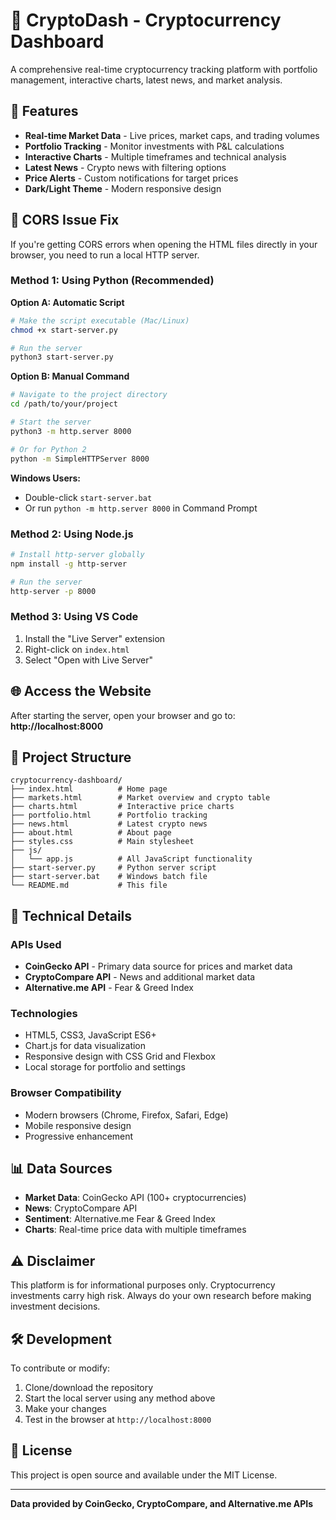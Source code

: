 # 🚀 CryptoDash - Cryptocurrency Dashboard

A comprehensive real-time cryptocurrency tracking platform with portfolio management, interactive charts, latest news, and market analysis.

## 🌟 Features

- **Real-time Market Data** - Live prices, market caps, and trading volumes
- **Portfolio Tracking** - Monitor investments with P&L calculations
- **Interactive Charts** - Multiple timeframes and technical analysis
- **Latest News** - Crypto news with filtering options
- **Price Alerts** - Custom notifications for target prices
- **Dark/Light Theme** - Modern responsive design

## 🚨 CORS Issue Fix

If you're getting CORS errors when opening the HTML files directly in your browser, you need to run a local HTTP server.

### Method 1: Using Python (Recommended)

**Option A: Automatic Script**
```bash
# Make the script executable (Mac/Linux)
chmod +x start-server.py

# Run the server
python3 start-server.py
```

**Option B: Manual Command**
```bash
# Navigate to the project directory
cd /path/to/your/project

# Start the server
python3 -m http.server 8000

# Or for Python 2
python -m SimpleHTTPServer 8000
```

**Windows Users:**
- Double-click `start-server.bat`
- Or run `python -m http.server 8000` in Command Prompt

### Method 2: Using Node.js
```bash
# Install http-server globally
npm install -g http-server

# Run the server
http-server -p 8000
```

### Method 3: Using VS Code
1. Install the "Live Server" extension
2. Right-click on `index.html`
3. Select "Open with Live Server"

## 🌐 Access the Website

After starting the server, open your browser and go to:
**http://localhost:8000**

## 📁 Project Structure

```
cryptocurrency-dashboard/
├── index.html          # Home page
├── markets.html        # Market overview and crypto table
├── charts.html         # Interactive price charts
├── portfolio.html      # Portfolio tracking
├── news.html           # Latest crypto news
├── about.html          # About page
├── styles.css          # Main stylesheet
├── js/
│   └── app.js          # All JavaScript functionality
├── start-server.py     # Python server script
├── start-server.bat    # Windows batch file
└── README.md           # This file
```

## 🔧 Technical Details

### APIs Used
- **CoinGecko API** - Primary data source for prices and market data
- **CryptoCompare API** - News and additional market data
- **Alternative.me API** - Fear & Greed Index

### Technologies
- HTML5, CSS3, JavaScript ES6+
- Chart.js for data visualization
- Responsive design with CSS Grid and Flexbox
- Local storage for portfolio and settings

### Browser Compatibility
- Modern browsers (Chrome, Firefox, Safari, Edge)
- Mobile responsive design
- Progressive enhancement

## 📊 Data Sources

- **Market Data**: CoinGecko API (100+ cryptocurrencies)
- **News**: CryptoCompare API
- **Sentiment**: Alternative.me Fear & Greed Index
- **Charts**: Real-time price data with multiple timeframes

## ⚠️ Disclaimer

This platform is for informational purposes only. Cryptocurrency investments carry high risk. Always do your own research before making investment decisions.

## 🛠️ Development

To contribute or modify:

1. Clone/download the repository
2. Start the local server using any method above
3. Make your changes
4. Test in the browser at `http://localhost:8000`

## 📝 License

This project is open source and available under the MIT License.

---

**Data provided by CoinGecko, CryptoCompare, and Alternative.me APIs** 